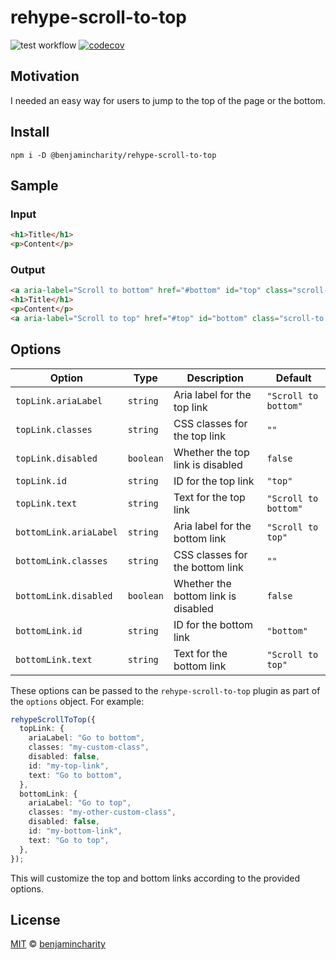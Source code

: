 # rehype-scroll-to-top

![test workflow](https://github.com/benjamincharity/rehype-scroll-to-top/actions/workflows/test.yml/badge.svg)
[![codecov](https://codecov.io/gh/benjamincharity/rehype-scroll-to-top/branch/main/graph/badge.svg?token=T3Z18P56LV)](https://codecov.io/gh/benjamincharity/rehype-scroll-to-top)

## Motivation

I needed an easy way for users to jump to the top of the page or the bottom.

## Install

```
npm i -D @benjamincharity/rehype-scroll-to-top
```

## Sample

### Input

```html
<h1>Title</h1>
<p>Content</p>
```

### Output

```html
<a aria-label="Scroll to bottom" href="#bottom" id="top" class="scroll-to scroll-to--top">Scroll to bottom</a>
<h1>Title</h1>
<p>Content</p>
<a aria-label="Scroll to top" href="#top" id="bottom" class="scroll-to scroll-to--bottom">Scroll to top</a>
```

## Options

| Option                 | Type      | Description                         | Default              |
| ---------------------- | --------- | ----------------------------------- | -------------------- |
| `topLink.ariaLabel`    | `string`  | Aria label for the top link         | `"Scroll to bottom"` |
| `topLink.classes`      | `string`  | CSS classes for the top link        | `""`                 |
| `topLink.disabled`     | `boolean` | Whether the top link is disabled    | `false`              |
| `topLink.id`           | `string`  | ID for the top link                 | `"top"`              |
| `topLink.text`         | `string`  | Text for the top link               | `"Scroll to bottom"` |
| `bottomLink.ariaLabel` | `string`  | Aria label for the bottom link      | `"Scroll to top"`    |
| `bottomLink.classes`   | `string`  | CSS classes for the bottom link     | `""`                 |
| `bottomLink.disabled`  | `boolean` | Whether the bottom link is disabled | `false`              |
| `bottomLink.id`        | `string`  | ID for the bottom link              | `"bottom"`           |
| `bottomLink.text`      | `string`  | Text for the bottom link            | `"Scroll to top"`    |

These options can be passed to the `rehype-scroll-to-top` plugin as part of the `options` object. For example:

```typescript
rehypeScrollToTop({
  topLink: {
    ariaLabel: "Go to bottom",
    classes: "my-custom-class",
    disabled: false,
    id: "my-top-link",
    text: "Go to bottom",
  },
  bottomLink: {
    ariaLabel: "Go to top",
    classes: "my-other-custom-class",
    disabled: false,
    id: "my-bottom-link",
    text: "Go to top",
  },
});
```

This will customize the top and bottom links according to the provided options.

## License

[MIT][license] © [benjamincharity][author]

[license]: license
[author]: https://www.benjamincharity.com
